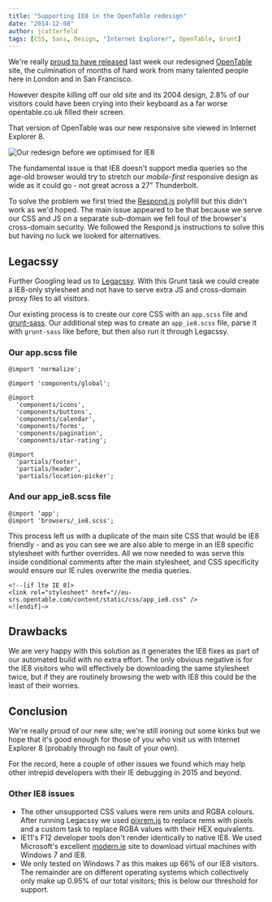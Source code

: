 ```yaml
---
title: "Supporting IE8 in the OpenTable redesign"
date: "2014-12-08"
author: jcatterfeld
tags: [CSS, Sass, Design, "Internet Explorer", OpenTable, Grunt]
---
```


We're really [proud to have released](http://blog.opentable.com/2014/opentables-website-re-designed-re-architected-re-imagined/) last week our redesigned [OpenTable](http://www.opentable.co.uk) site, the culmination of months of hard work from many talented people here in London and in San Francisco.

However despite killing off our old site and its 2004 design, 2.8% of our visitors could have been crying into their keyboard as a far worse opentable.co.uk filled their screen.

That version of OpenTable was our new responsive site viewed in Internet Explorer 8.

![Our redesign before we optimised for IE8](/images/posts/redesign-ie8.png)

The fundamental issue is that IE8 doesn't support media queries so the age-old browser would try to stretch our _mobile-first_ responsive design as wide as it could go - not great across a 27" Thunderbolt.

To solve the problem we first tried the [Respond.js](https://github.com/scottjehl/Respond) polyfill but this didn't work as we'd hoped. The main issue appeared to be that because we serve our CSS and JS on a separate sub-domain we fell foul of the browser's cross-domain security. We followed the Respond.js instructions to solve this but having no luck we looked for alternatives.

## Legacssy

Further Googling lead us to [Legacssy](https://github.com/robinpokorny/grunt-legacssy). With this Grunt task we could create a IE8-only stylesheet and not have to serve extra JS and cross-domain proxy files to all visitors.

Our existing process is to create our core CSS with an `app.scss` file and [grunt-sass](https://github.com/sindresorhus/grunt-sass). Our additional step was to create an `app_ie8.scss` file, parse it with `grunt-sass` like before, but then also run it through Legacssy.

### Our app.scss file

    @import 'normalize';

    @import 'components/global';

    @import
      'components/icons',
      'components/buttons',
      'components/calendar',
      'components/forms',
      'components/pagination',
      'components/star-rating';

    @import
      'partials/footer',
      'partials/header',
      'partials/location-picker';

### And our app_ie8.scss file

    @import ‘app';
    @import 'browsers/_ie8.scss';

This process left us with a duplicate of the main site CSS that would be IE8 friendly - and as you can see we are also able to merge in an IE8 specific stylesheet with further overrides. All we now needed to was serve this inside conditional comments after the main stylesheet, and CSS specificity would ensure our IE rules overwrite the media queries.

```
<!--[if lte IE 8]>
<link rel="stylesheet" href="//eu-srs.opentable.com/content/static/css/app_ie8.css" />
<![endif]—>
```

## Drawbacks

We are very happy with this solution as it generates the IE8 fixes as part of our automated build with no extra effort. The only obvious negative is for the IE8 visitors who will effectively be downloading the same stylesheet twice, but if they are routinely browsing the web with IE8 this could be the least of their worries.

## Conclusion

We're really proud of our new site; we're still ironing out some kinks but we hope that it's good enough for those of you who visit us with Internet Explorer 8 (probably through no fault of your own).

For the record, here a couple of other issues we found which may help other intrepid developers with their IE debugging in 2015 and beyond.

### Other IE8 issues

- The other unsupported CSS values were rem units and RGBA colours. After running Legacssy we used [pixrem.js](https://github.com/robwierzbowski/grunt-pixrem) to replace rems with pixels and a custom task to replace RGBA values with their HEX equivalents.
- IE11's F12 developer tools don't render identically to native IE8. We used Microsoft's excellent [modern.ie](http://www.modern.ie) site to download virtual machines with Windows 7 and IE8.
- We only tested on Windows 7 as this makes up 66% of our IE8 visitors. The remainder are on different operating systems which collectively only make up 0.95% of our total visitors; this is below our threshold for support.
